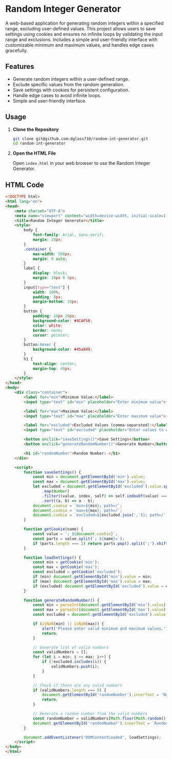 # Random Integer Generator

A web-based application for generating random integers within a specified range, excluding user-defined values. This project allows users to save settings using cookies and ensures no infinite loops by validating the input range and exclusions. Includes a simple and user-friendly interface with customizable minimum and maximum values, and handles edge cases gracefully.

## Features

- Generate random integers within a user-defined range.
- Exclude specific values from the random generation.
- Save settings with cookies for persistent configuration.
- Handle edge cases to avoid infinite loops.
- Simple and user-friendly interface.

## Usage

1. **Clone the Repository**

    ```bash
    git clone git@github.com:dglass710/random-int-generator.git
    cd random-int-generator
    ```

2. **Open the HTML File**

    Open `index.html` in your web browser to use the Random Integer Generator.

## HTML Code

````html
<!DOCTYPE html>
<html lang="en">
<head>
    <meta charset="UTF-8">
    <meta name="viewport" content="width=device-width, initial-scale=1.0">
    <title>Random Integer Generator</title>
    <style>
        body {
            font-family: Arial, sans-serif;
            margin: 20px;
        }
        .container {
            max-width: 500px;
            margin: 0 auto;
        }
        label {
            display: block;
            margin: 10px 0 5px;
        }
        input[type="text"] {
            width: 100%;
            padding: 8px;
            margin-bottom: 10px;
        }
        button {
            padding: 10px 20px;
            background-color: #4CAF50;
            color: white;
            border: none;
            cursor: pointer;
        }
        button:hover {
            background-color: #45a049;
        }
        h1 {
            text-align: center;
            margin-top: 40px;
        }
    </style>
</head>
<body>
    <div class="container">
        <label for="min">Minimum Value:</label>
        <input type="text" id="min" placeholder="Enter minimum value">

        <label for="max">Maximum Value:</label>
        <input type="text" id="max" placeholder="Enter maximum value">

        <label for="excluded">Excluded Values (comma-separated):</label>
        <input type="text" id="excluded" placeholder="Enter values to exclude">

        <button onclick="saveSettings()">Save Settings</button>
        <button onclick="generateRandomNumber()">Generate Number</button>

        <h1 id="randomNumber">Random Number: </h1>
    </div>

    <script>
        function saveSettings() {
            const min = document.getElementById('min').value;
            const max = document.getElementById('max').value;
            let excluded = document.getElementById('excluded').value.split(',')
                .map(Number)
                .filter((value, index, self) => self.indexOf(value) === index && !isNaN(value))
                .sort((a, b) => a - b);
            document.cookie = `min=${min}; path=/`;
            document.cookie = `max=${max}; path=/`;
            document.cookie = `excluded=${excluded.join(',')}; path=/`;
        }

        function getCookie(name) {
            const value = `; ${document.cookie}`;
            const parts = value.split(`; ${name}=`);
            if (parts.length === 2) return parts.pop().split(';').shift();
        }

        function loadSettings() {
            const min = getCookie('min');
            const max = getCookie('max');
            const excluded = getCookie('excluded');
            if (min) document.getElementById('min').value = min;
            if (max) document.getElementById('max').value = max;
            if (excluded) document.getElementById('excluded').value = excluded;
        }

        function generateRandomNumber() {
            const min = parseInt(document.getElementById('min').value);
            const max = parseInt(document.getElementById('max').value);
            const excluded = document.getElementById('excluded').value.split(',').map(Number);

            if (isNaN(min) || isNaN(max)) {
                alert('Please enter valid minimum and maximum values.');
                return;
            }

            // Generate list of valid numbers
            const validNumbers = [];
            for (let i = min; i <= max; i++) {
                if (!excluded.includes(i)) {
                    validNumbers.push(i);
                }
            }

            // Check if there are any valid numbers
            if (validNumbers.length === 0) {
                document.getElementById('randomNumber').innerText = 'No valid numbers available in the given range.';
                return;
            }

            // Generate a random number from the valid numbers
            const randomNumber = validNumbers[Math.floor(Math.random() * validNumbers.length)];
            document.getElementById('randomNumber').innerText = `Random Number: ${randomNumber}`;
        }

        document.addEventListener('DOMContentLoaded', loadSettings);
    </script>
</body>
</html>

